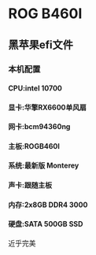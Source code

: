 # ROG B460I
## 黑苹果efi文件
### 本机配置
#### CPU:intel 10700
#### 显卡:华擎RX6600单风扇
#### 网卡:bcm94360ng
#### 主板:ROGB460I
#### 系统:最新版 Monterey
#### 声卡:跟随主板
#### 内存:2x8GB DDR4 3000
#### 硬盘:SATA 500GB SSD

近乎完美
